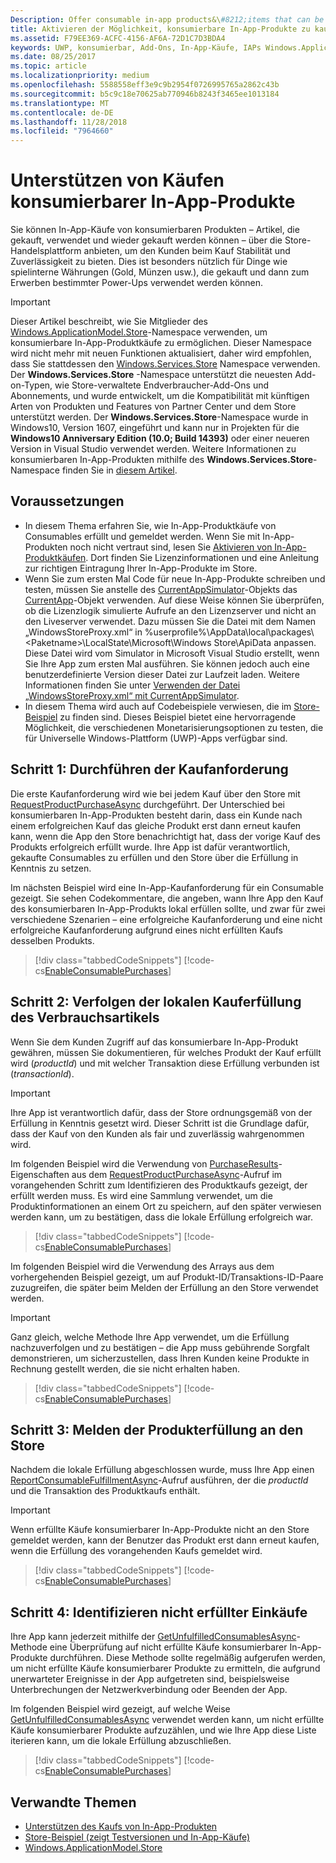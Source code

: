 ```yaml
---
Description: Offer consumable in-app products&\#8212;items that can be purchased, used, and purchased again&\#8212;through the Store commerce platform to provide your customers with a purchase experience that is both robust and reliable.
title: Aktivieren der Möglichkeit, konsumierbare In-App-Produkte zu kaufen
ms.assetid: F79EE369-ACFC-4156-AF6A-72D1C7D3BDA4
keywords: UWP, konsumierbar, Add-Ons, In-App-Käufe, IAPs Windows.ApplicationModel.Store
ms.date: 08/25/2017
ms.topic: article
ms.localizationpriority: medium
ms.openlocfilehash: 5588558eff3e9c9b2954f0726995765a2862c43b
ms.sourcegitcommit: b5c9c18e70625ab770946b8243f3465ee1013184
ms.translationtype: MT
ms.contentlocale: de-DE
ms.lasthandoff: 11/28/2018
ms.locfileid: "7964660"
---
```

# <a name="enable-consumable-in-app-product-purchases"></a>Unterstützen von Käufen konsumierbarer In-App-Produkte

Sie können In-App-Käufe von konsumierbaren Produkten – Artikel, die gekauft, verwendet und wieder gekauft werden können – über die Store-Handelsplattform anbieten, um den Kunden beim Kauf Stabilität und Zuverlässigkeit zu bieten. Dies ist besonders nützlich für Dinge wie spielinterne Währungen (Gold, Münzen usw.), die gekauft und dann zum Erwerben bestimmter Power-Ups verwendet werden können.

> [!IMPORTANT]
> Dieser Artikel beschreibt, wie Sie Mitglieder des [Windows.ApplicationModel.Store](https://msdn.microsoft.com/library/windows/apps/windows.applicationmodel.store.aspx)-Namespace verwenden, um konsumierbare In-App-Produktkäufe zu ermöglichen. Dieser Namespace wird nicht mehr mit neuen Funktionen aktualisiert, daher wird empfohlen, dass Sie stattdessen den [Windows.Services.Store](https://msdn.microsoft.com/library/windows/apps/windows.services.store.aspx) Namespace verwenden. Der **Windows.Services.Store** -Namespace unterstützt die neuesten Add-on-Typen, wie Store-verwaltete Endverbraucher-Add-Ons und Abonnements, und wurde entwickelt, um die Kompatibilität mit künftigen Arten von Produkten und Features von Partner Center und dem Store unterstützt werden. Der **Windows.Services.Store**-Namespace wurde in Windows10, Version 1607, eingeführt und kann nur in Projekten für die **Windows10 Anniversary Edition (10.0; Build 14393)** oder einer neueren Version in Visual Studio verwendet werden. Weitere Informationen zu konsumierbaren In-App-Produkten mithilfe des **Windows.Services.Store**-Namespace finden Sie in [diesem Artikel](enable-consumable-add-on-purchases.md).

## <a name="prerequisites"></a>Voraussetzungen

-   In diesem Thema erfahren Sie, wie In-App-Produktkäufe von Consumables erfüllt und gemeldet werden. Wenn Sie mit In-App-Produkten noch nicht vertraut sind, lesen Sie [Aktivieren von In-App-Produktkäufen](enable-in-app-product-purchases.md). Dort finden Sie Lizenzinformationen und eine Anleitung zur richtigen Eintragung Ihrer In-App-Produkte im Store.
-   Wenn Sie zum ersten Mal Code für neue In-App-Produkte schreiben und testen, müssen Sie anstelle des [CurrentAppSimulator](https://docs.microsoft.com/uwp/api/Windows.ApplicationModel.Store.CurrentAppSimulator)-Objekts das [CurrentApp](https://docs.microsoft.com/uwp/api/Windows.ApplicationModel.Store.CurrentApp)-Objekt verwenden. Auf diese Weise können Sie überprüfen, ob die Lizenzlogik simulierte Aufrufe an den Lizenzserver und nicht an den Liveserver verwendet. Dazu müssen Sie die Datei mit dem Namen „WindowsStoreProxy.xml“ in %userprofile%\\AppData\\local\\packages\\&lt;Paketname&gt;\\LocalState\\Microsoft\\Windows Store\\ApiData anpassen. Diese Datei wird vom Simulator in Microsoft Visual Studio erstellt, wenn Sie Ihre App zum ersten Mal ausführen. Sie können jedoch auch eine benutzerdefinierte Version dieser Datei zur Laufzeit laden. Weitere Informationen finden Sie unter [Verwenden der Datei „WindowsStoreProxy.xml“ mit CurrentAppSimulator](in-app-purchases-and-trials-using-the-windows-applicationmodel-store-namespace.md#proxy).
-   In diesem Thema wird auch auf Codebeispiele verwiesen, die im [Store-Beispiel](https://github.com/Microsoft/Windows-universal-samples/tree/win10-1507/Samples/Store) zu finden sind. Dieses Beispiel bietet eine hervorragende Möglichkeit, die verschiedenen Monetarisierungsoptionen zu testen, die für Universelle Windows-Plattform (UWP)-Apps verfügbar sind.

## <a name="step-1-making-the-purchase-request"></a>Schritt 1: Durchführen der Kaufanforderung

Die erste Kaufanforderung wird wie bei jedem Kauf über den Store mit [RequestProductPurchaseAsync](https://docs.microsoft.com/uwp/api/windows.applicationmodel.store.currentapp.requestproductpurchaseasync) durchgeführt. Der Unterschied bei konsumierbaren In-App-Produkten besteht darin, dass ein Kunde nach einem erfolgreichen Kauf das gleiche Produkt erst dann erneut kaufen kann, wenn die App den Store benachrichtigt hat, dass der vorige Kauf des Produkts erfolgreich erfüllt wurde. Ihre App ist dafür verantwortlich, gekaufte Consumables zu erfüllen und den Store über die Erfüllung in Kenntnis zu setzen.

Im nächsten Beispiel wird eine In-App-Kaufanforderung für ein Consumable gezeigt. Sie sehen Codekommentare, die angeben, wann Ihre App den Kauf des konsumierbaren In-App-Produkts lokal erfüllen sollte, und zwar für zwei verschiedene Szenarien – eine erfolgreiche Kaufanforderung und eine nicht erfolgreiche Kaufanforderung aufgrund eines nicht erfüllten Kaufs desselben Produkts.

> [!div class="tabbedCodeSnippets"]
[!code-cs[EnableConsumablePurchases](./code/InAppPurchasesAndLicenses/cs/EnableConsumablePurchases.cs#MakePurchaseRequest)]

## <a name="step-2-tracking-local-fulfillment-of-the-consumable"></a>Schritt 2: Verfolgen der lokalen Kauferfüllung des Verbrauchsartikels

Wenn Sie dem Kunden Zugriff auf das konsumierbare In-App-Produkt gewähren, müssen Sie dokumentieren, für welches Produkt der Kauf erfüllt wird (*productId*) und mit welcher Transaktion diese Erfüllung verbunden ist (*transactionId*).

> [!IMPORTANT]
> Ihre App ist verantwortlich dafür, dass der Store ordnungsgemäß von der Erfüllung in Kenntnis gesetzt wird. Dieser Schritt ist die Grundlage dafür, dass der Kauf von den Kunden als fair und zuverlässig wahrgenommen wird.

Im folgenden Beispiel wird die Verwendung von [PurchaseResults](https://msdn.microsoft.com/library/windows/apps/dn263392)-Eigenschaften aus dem [RequestProductPurchaseAsync](https://docs.microsoft.com/uwp/api/windows.applicationmodel.store.currentapp.requestproductpurchaseasync)-Aufruf im vorangehenden Schritt zum Identifizieren des Produktkaufs gezeigt, der erfüllt werden muss. Es wird eine Sammlung verwendet, um die Produktinformationen an einem Ort zu speichern, auf den später verwiesen werden kann, um zu bestätigen, dass die lokale Erfüllung erfolgreich war.

> [!div class="tabbedCodeSnippets"]
[!code-cs[EnableConsumablePurchases](./code/InAppPurchasesAndLicenses/cs/EnableConsumablePurchases.cs#GrantFeatureLocally)]

Im folgenden Beispiel wird die Verwendung des Arrays aus dem vorhergehenden Beispiel gezeigt, um auf Produkt-ID/Transaktions-ID-Paare zuzugreifen, die später beim Melden der Erfüllung an den Store verwendet werden.

> [!IMPORTANT]
> Ganz gleich, welche Methode Ihre App verwendet, um die Erfüllung nachzuverfolgen und zu bestätigen – die App muss gebührende Sorgfalt demonstrieren, um sicherzustellen, dass Ihren Kunden keine Produkte in Rechnung gestellt werden, die sie nicht erhalten haben.

> [!div class="tabbedCodeSnippets"]
[!code-cs[EnableConsumablePurchases](./code/InAppPurchasesAndLicenses/cs/EnableConsumablePurchases.cs#IsLocallyFulfilled)]

## <a name="step-3-reporting-product-fulfillment-to-the-store"></a>Schritt 3: Melden der Produkterfüllung an den Store

Nachdem die lokale Erfüllung abgeschlossen wurde, muss Ihre App einen [ReportConsumableFulfillmentAsync](https://docs.microsoft.com/uwp/api/windows.applicationmodel.store.currentapp.reportconsumablefulfillmentasync)-Aufruf ausführen, der die *productId* und die Transaktion des Produktkaufs enthält.

> [!IMPORTANT]
> Wenn erfüllte Käufe konsumierbarer In-App-Produkte nicht an den Store gemeldet werden, kann der Benutzer das Produkt erst dann erneut kaufen, wenn die Erfüllung des vorangehenden Kaufs gemeldet wird.

> [!div class="tabbedCodeSnippets"]
[!code-cs[EnableConsumablePurchases](./code/InAppPurchasesAndLicenses/cs/EnableConsumablePurchases.cs#ReportFulfillment)]

## <a name="step-4-identifying-unfulfilled-purchases"></a>Schritt 4: Identifizieren nicht erfüllter Einkäufe

Ihre App kann jederzeit mithilfe der [GetUnfulfilledConsumablesAsync](https://docs.microsoft.com/uwp/api/windows.applicationmodel.store.currentapp.getunfulfilledconsumablesasync)-Methode eine Überprüfung auf nicht erfüllte Käufe konsumierbarer In-App-Produkte durchführen. Diese Methode sollte regelmäßig aufgerufen werden, um nicht erfüllte Käufe konsumierbarer Produkte zu ermitteln, die aufgrund unerwarteter Ereignisse in der App aufgetreten sind, beispielsweise Unterbrechungen der Netzwerkverbindung oder Beenden der App.

Im folgenden Beispiel wird gezeigt, auf welche Weise [GetUnfulfilledConsumablesAsync](https://docs.microsoft.com/uwp/api/windows.applicationmodel.store.currentapp.getunfulfilledconsumablesasync) verwendet werden kann, um nicht erfüllte Käufe konsumierbarer Produkte aufzuzählen, und wie Ihre App diese Liste iterieren kann, um die lokale Erfüllung abzuschließen.

> [!div class="tabbedCodeSnippets"]
[!code-cs[EnableConsumablePurchases](./code/InAppPurchasesAndLicenses/cs/EnableConsumablePurchases.cs#GetUnfulfilledConsumables)]

## <a name="related-topics"></a>Verwandte Themen

* [Unterstützen des Kaufs von In-App-Produkten](enable-in-app-product-purchases.md)
* [Store-Beispiel (zeigt Testversionen und In-App-Käufe)](https://github.com/Microsoft/Windows-universal-samples/tree/win10-1507/Samples/Store)
* [Windows.ApplicationModel.Store](https://msdn.microsoft.com/library/windows/apps/br225197)
 

 
